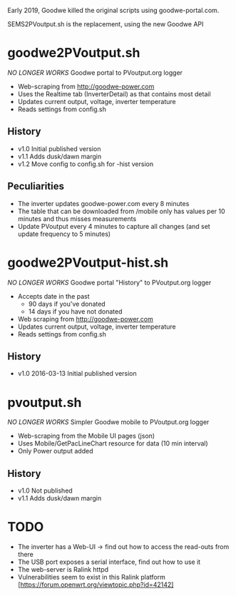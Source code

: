 
Early 2019, Goodwe killed the original scripts using goodwe-portal.com.

SEMS2PVoutput.sh is the replacement, using the new Goodwe API

# goodwe2PVoutput.sh
*NO LONGER WORKS*
Goodwe portal to PVoutput.org logger
 * Web-scraping from http://goodwe-power.com
 * Uses the Realtime tab (InverterDetail) as that contains most detail
 * Updates current output, voltage, inverter temperature
 * Reads settings from config.sh

## History
 - v1.0 Initial published version
 - v1.1 Adds dusk/dawn margin
 - v1.2 Move config to config.sh for -hist version
 
## Peculiarities
 * The inverter updates goodwe-power.com every 8 minutes
 * The table that can be downloaded from /mobile only has values per 10 minutes and thus misses measurements
 * Update PVoutput every 4 minutes to capture all changes (and set update frequency to 5 minutes)

# goodwe2PVoutput-hist.sh
*NO LONGER WORKS*
Goodwe portal "History" to PVoutput.org logger
 * Accepts date in the past
   - 90 days if you've donated
   - 14 days if you have not donated
 * Web scraping from http://goodwe-power.com
 * Updates current output, voltage, inverter temperature
 * Reads settings from config.sh

## History
 - v1.0 2016-03-13 Initial published version

# pvoutput.sh
*NO LONGER WORKS*
Simpler Goodwe mobile to PVoutput.org logger
 * Web-scraping from the Mobile UI pages (json)
 * Uses Mobile/GetPacLineChart resource for data (10 min interval)
 * Only Power output added

## History
 - v1.0 Not published
 - v1.1 Adds dusk/dawn margin
 
# TODO
 * The inverter has a Web-UI -> find out how to access the read-outs from there
 * The USB port exposes a serial interface, find out how to use it
 * The web-server is Ralink httpd
 * Vulnerabilities seem to exist in this Ralink platform [https://forum.openwrt.org/viewtopic.php?id=42142]
 

